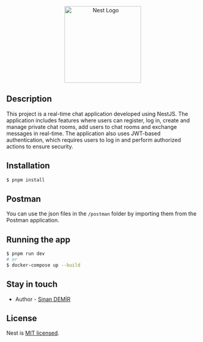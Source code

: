 <p align="center">
  <a href="http://nestjs.com/" target="blank"><img src="https://nestjs.com/img/logo-small.svg" width="200" alt="Nest Logo" /></a>
</p>



## Description

This project is a real-time chat application developed using NestJS. The application includes features where users can register, log in, create and manage private chat rooms, add users to chat rooms and exchange messages in real-time. The application also uses JWT-based authentication, which requires users to log in and perform authorized actions to ensure security.

## Installation

```bash
$ pnpm install
```

## Postman

You can use the json files in the ```/postman``` folder by importing them from the Postman application.

## Running the app

```bash
$ pnpm run dev
# or
$ docker-compose up --build
```

## Stay in touch

- Author - [Sinan DEMİR](https://bento.me/sdmr)

## License

Nest is [MIT licensed](LICENSE).

